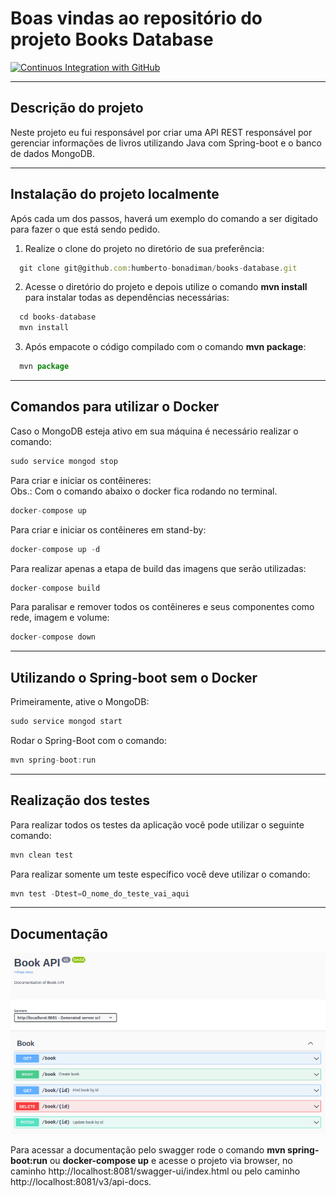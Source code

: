 # Boas vindas ao repositório do projeto Books Database

[![Continuos Integration with GitHub](https://github.com/Humberto-Bonadiman/books-database/actions/workflows/docker-publish.yml/badge.svg)](https://github.com/Humberto-Bonadiman/books-database/actions/workflows/docker-publish.yml)

---

## Descrição do projeto

Neste projeto eu fui responsável por criar uma API REST responsável por gerenciar informações de livros utilizando Java com Spring-boot e o banco de dados MongoDB.

---

## Instalação do projeto localmente

Após cada um dos passos, haverá um exemplo do comando a ser digitado para fazer o que está sendo pedido.

1. Realize o clone do projeto no diretório de sua preferência:
```javascript
  git clone git@github.com:humberto-bonadiman/books-database.git
```

2. Acesse o diretório do projeto e depois utilize o comando **mvn install** para instalar todas as dependências necessárias:
```javascript
  cd books-database
  mvn install
```

3. Após empacote o código compilado com o comando **mvn package**:
```javascript
  mvn package
```

---

## Comandos para utilizar o Docker

Caso o MongoDB esteja ativo em sua máquina é necessário realizar o comando:
```javascript
sudo service mongod stop
```

Para criar e iniciar os contêineres:
</br>
Obs.: Com o comando abaixo o docker fica rodando no terminal.
```javascript
docker-compose up
```

Para criar e iniciar os contêineres em stand-by:
```javascript
docker-compose up -d
```

Para realizar apenas a etapa de build das imagens que serão utilizadas:
```javascript
docker-compose build
```

Para paralisar e remover todos os contêineres e seus componentes como rede, imagem e volume:
```javascript
docker-compose down
```
---

## Utilizando o Spring-boot sem o Docker

Primeiramente, ative o MongoDB:
```javascript
sudo service mongod start
```

Rodar o Spring-Boot com o comando:
```javascript
mvn spring-boot:run
```

---

## Realização dos testes

Para realizar todos os testes da aplicação você pode utilizar o seguinte comando:
```javascript
mvn clean test
```

Para realizar somente um teste específico você deve utilizar o comando:
```javascript
mvn test -Dtest=O_nome_do_teste_vai_aqui
```

---

## Documentação

![Documentação Swagger](swagger_books.png)

Para acessar a documentação pelo swagger rode o comando **mvn spring-boot:run** ou **docker-compose up** e acesse o projeto via browser, no caminho http://localhost:8081/swagger-ui/index.html ou pelo caminho http://localhost:8081/v3/api-docs.
